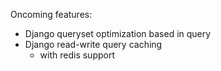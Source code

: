 Oncoming features:
* Django queryset optimization based in query
* Django read-write query caching
    * with redis support
